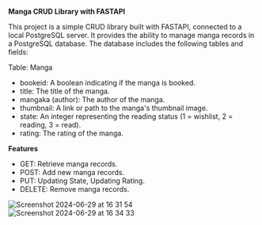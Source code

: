 **Manga CRUD Library with FASTAPI**

This project is a simple CRUD library built with FASTAPI, connected to a local PostgreSQL server. It provides the ability to manage manga records in a PostgreSQL database. The database includes the following tables and fields:

Table: Manga
- bookeid: A boolean indicating if the manga is booked.
- title: The title of the manga.
- mangaka (author): The author of the manga.
- thumbnail: A link or path to the manga's thumbnail image.
- state: An integer representing the reading status (1 = wishlist, 2 = reading, 3 = read).
- rating: The rating of the manga.

**Features**

- GET: Retrieve manga records.
- POST: Add new manga records.
- PUT: Updating State, Updating Rating.
- DELETE: Remove manga records.

![Screenshot 2024-06-29 at 16 31 54](https://github.com/Christian-rayGarcia/Manga-Library-Crud-FastAPI/assets/47110238/455b4d66-706c-418c-9c94-68c989ec82b7)
![Screenshot 2024-06-29 at 16 34 33](https://github.com/Christian-rayGarcia/Manga-Library-Crud-FastAPI/assets/47110238/2a5d019c-03b5-4b9f-801e-e53db7e49d87)
